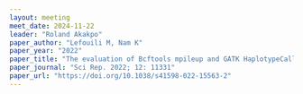 ```yaml
---
layout: meeting
meet_date: 2024-11-22
leader: "Roland Akakpo"
paper_author: "Lefouili M, Nam K"
paper_year: "2022"
paper_title: "The evaluation of Bcftools mpileup and GATK HaplotypeCaller for variant calling in non-human species"
paper_journal: "Sci Rep. 2022; 12: 11331"
paper_url: "https://doi.org/10.1038/s41598-022-15563-2"
---
```


